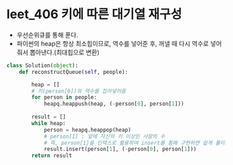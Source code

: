 # leet_406 키에 따른 대기열 재구성

- 우선순위큐를 통해 푼다.
- 파이썬의 heap은 항상 최소힙이므로, 역수를 넣어준 후, 꺼낼 때 다시 역수로 넣어줘서 뽑아낸다.(최대힙으로 변환)

```python
class Solution(object):
    def reconstructQueue(self, people):

        heap = []
        # 키(person[0])의 역수를 집어넣어줌
        for person in people:
            heapq.heappush(heap, (-person[0], person[1]))
        
        result = []
        while heap:
            person = heapq.heappop(heap)
            # person[1] : 앞에 자신의 키 이상인 사람의 수
            # 즉, person[1]을 인덱스로 활용하여 insert를 통해 구현하면 쉽게 풀이가 가능
            result.insert(person[1], (-person[0], person[1]))
        return result
```

